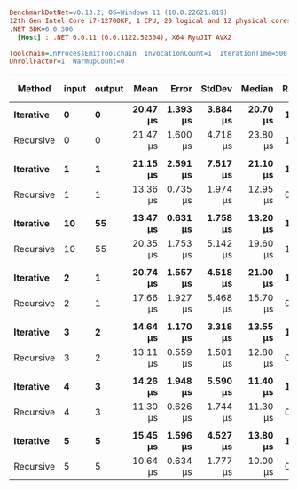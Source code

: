 ``` ini

BenchmarkDotNet=v0.13.2, OS=Windows 11 (10.0.22621.819)
12th Gen Intel Core i7-12700KF, 1 CPU, 20 logical and 12 physical cores
.NET SDK=6.0.306
  [Host] : .NET 6.0.11 (6.0.1122.52304), X64 RyuJIT AVX2

Toolchain=InProcessEmitToolchain  InvocationCount=1  IterationTime=500.0000 ms  
UnrollFactor=1  WarmupCount=0  

```
|    Method | input | output |     Mean |    Error |   StdDev |   Median | Ratio | RatioSD | Test pass |
|---------- |------ |------- |---------:|---------:|---------:|---------:|------:|--------:|---------- |
| **Iterative** |     **0** |      **0** | **20.47 μs** | **1.393 μs** | **3.884 μs** | **20.70 μs** |  **1.00** |    **0.00** |      **True** |
| Recursive |     0 |      0 | 21.47 μs | 1.600 μs | 4.718 μs | 23.80 μs |  1.12 |    0.31 |      True |
|           |       |        |          |          |          |          |       |         |           |
| **Iterative** |     **1** |      **1** | **21.15 μs** | **2.591 μs** | **7.517 μs** | **21.10 μs** |  **1.00** |    **0.00** |      **True** |
| Recursive |     1 |      1 | 13.36 μs | 0.735 μs | 1.974 μs | 12.95 μs |  0.72 |    0.27 |      True |
|           |       |        |          |          |          |          |       |         |           |
| **Iterative** |    **10** |     **55** | **13.47 μs** | **0.631 μs** | **1.758 μs** | **13.20 μs** |  **1.00** |    **0.00** |      **True** |
| Recursive |    10 |     55 | 20.35 μs | 1.753 μs | 5.142 μs | 19.60 μs |  1.52 |    0.41 |      True |
|           |       |        |          |          |          |          |       |         |           |
| **Iterative** |     **2** |      **1** | **20.74 μs** | **1.557 μs** | **4.518 μs** | **21.00 μs** |  **1.00** |    **0.00** |      **True** |
| Recursive |     2 |      1 | 17.66 μs | 1.927 μs | 5.468 μs | 15.70 μs |  0.89 |    0.32 |      True |
|           |       |        |          |          |          |          |       |         |           |
| **Iterative** |     **3** |      **2** | **14.64 μs** | **1.170 μs** | **3.318 μs** | **13.55 μs** |  **1.00** |    **0.00** |      **True** |
| Recursive |     3 |      2 | 13.11 μs | 0.559 μs | 1.501 μs | 12.80 μs |  0.93 |    0.22 |      True |
|           |       |        |          |          |          |          |       |         |           |
| **Iterative** |     **4** |      **3** | **14.26 μs** | **1.948 μs** | **5.590 μs** | **11.40 μs** |  **1.00** |    **0.00** |      **True** |
| Recursive |     4 |      3 | 11.30 μs | 0.626 μs | 1.744 μs | 11.30 μs |  0.90 |    0.32 |      True |
|           |       |        |          |          |          |          |       |         |           |
| **Iterative** |     **5** |      **5** | **15.45 μs** | **1.596 μs** | **4.527 μs** | **13.80 μs** |  **1.00** |    **0.00** |      **True** |
| Recursive |     5 |      5 | 10.64 μs | 0.634 μs | 1.777 μs | 10.00 μs |  0.75 |    0.25 |      True |
